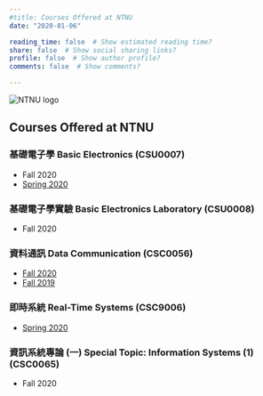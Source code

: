 ```yaml
---
#title: Courses Offered at NTNU
date: "2020-01-06"

reading_time: false  # Show estimated reading time?
share: false  # Show social sharing links?
profile: false  # Show author profile?
comments: false  # Show comments?

---
```

![NTNU logo](../../img/ntnu_logo.png)

## Courses Offered at NTNU

### 基礎電子學  Basic Electronics (CSU0007)
* Fall 2020
* [Spring 2020](../csu0007)

### 基礎電子學實驗  Basic Electronics Laboratory (CSU0008)
* Fall 2020

### 資料通訊  Data Communication (CSC0056)
* [Fall 2020](../csc0056)
* [Fall 2019](../csc0056_fall2019)

### 即時系統  Real-Time Systems (CSC9006)
* [Spring 2020](../csc9006)

### 資訊系統專論 (一)  Special Topic: Information Systems (1) (CSC0065)
* Fall 2020

